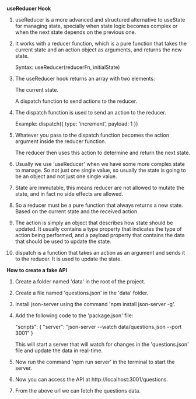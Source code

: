 **useReducer Hook**

1. useReducer is a more advanced and structured alternative to useState for managing state, specially when state logic becomes complex or when the next state depends on the previous one.

2. It works with a reducer function, which is a pure function that takes the current state and an action object as arguments, and returns the new state.

   Syntax: useReducer(reducerFn, initialState)

3. The useReducer hook returns an array with two elements:

   The current state.

   A dispatch function to send actions to the reducer.

4. The dispatch function is used to send an action to the reducer.

   Example: dispatch({ type: 'increment', payload: 1 })

5. Whatever you pass to the dispatch function becomes the action argument inside the reducer function.

   The reducer then uses this action to determine and return the next state.

6. Usually we use 'useReducer' when we have some more complex state to manage. So not just one single value, so usually the state is going to be an object and not just one single value.

7. State are immutable, this means reducer are not allowed to mutate the state, and in fact no side effects are allowed.

8. So a reducer must be a pure function that always returns a new state. Based on the current state and the received action.

9. The action is simply an object that describes how state should be updated. It usually contains a type property that indicates the type of action being performed, and a payload property that contains the data that should be used to update the state.

10. dispatch is a function that takes an action as an argument and sends it to the reducer. It is used to update the state.

**How to create a fake API**

1. Create a folder named 'data' in the root of the project.
2. Create a file named 'questions.json' in the 'data' folder.
3. Install json-server using the command 'npm install json-server -g'.
4. Add the following code to the 'package.json' file:

   "scripts": {
   "server": "json-server --watch data/questions.json --port 3001"
   }

   This will start a server that will watch for changes in the 'questions.json' file and update the data in real-time.

5. Now run the command 'npm run server' in the terminal to start the server.
6. Now you can access the API at http://localhost:3001/questions.
7. From the above url we can fetch the questions data.
